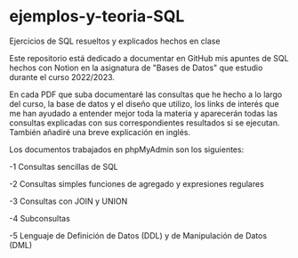 # ejemplos-y-teoria-SQL
Ejercicios de SQL resueltos y explicados hechos en clase

Este repositorio está dedicado a documentar en GitHub mis apuntes de SQL hechos con Notion en la asignatura de "Bases de Datos" que estudio durante el curso 2022/2023.

En cada PDF que suba documentaré las consultas que he hecho a lo largo del curso, la base de datos y el diseño que utilizo, los links de interés que me han ayudado a entender mejor toda la materia y aparecerán todas las consultas explicadas con sus correspondientes resultados si se ejecutan. También añadiré una breve explicación en inglés.

Los documentos trabajados en phpMyAdmin son los siguientes:

-1 Consultas sencillas de SQL

-2 Consultas simples funciones de agregado y expresiones regulares

-3 Consultas con JOIN y UNION

-4 Subconsultas

-5 Lenguaje de Definición de Datos (DDL) y de Manipulación de Datos (DML)
